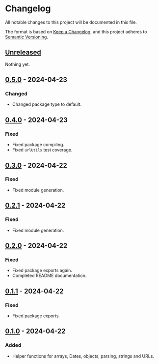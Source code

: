 # Changelog

All notable changes to this project will be documented in this file.

The format is based on [Keep a Changelog](https://keepachangelog.com/en/1.0.0/),
and this project adheres to [Semantic Versioning](https://semver.org/spec/v2.0.0.html).

## [Unreleased]

Nothing yet.

## [0.5.0] - 2024-04-23

### Changed

- Changed package type to default.

## [0.4.0] - 2024-04-23

### Fixed

- Fixed package compiling.
- Fixed `urlUtils` test coverage.

## [0.3.0] - 2024-04-22

### Fixed

- Fixed module generation.

## [0.2.1] - 2024-04-22

### Fixed

- Fixed module generation.

## [0.2.0] - 2024-04-22

### Fixed

- Fixed package exports again.
- Completed README documentation.

## [0.1.1] - 2024-04-22

### Fixed

- Fixed package exports.

## [0.1.0] - 2024-04-22

### Added

- Helper functions for arrays, Dates, objects, parsing, strings and URLs.

[unreleased]: https://github.com/Logitar/js/compare/v0.5.0...HEAD
[0.5.0]: https://github.com/Logitar/js/compare/v0.4.0...v0.5.0
[0.4.0]: https://github.com/Logitar/js/compare/v0.3.0...v0.4.0
[0.3.0]: https://github.com/Logitar/js/compare/v0.2.1...v0.3.0
[0.2.1]: https://github.com/Logitar/js/compare/v0.2.0...v0.2.1
[0.2.0]: https://github.com/Logitar/js/compare/v0.1.1...v0.2.0
[0.1.1]: https://github.com/Logitar/js/compare/v0.1.0...v0.1.1
[0.1.0]: https://github.com/Logitar/js/releases/tag/v0.1.0
